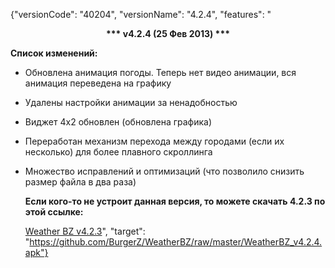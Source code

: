 ﻿{"versionCode": "40204", 
"versionName": "4.2.4", 
"features": "<center><strong>*** v4.2.4 (25 Фев 2013) ***</strong></center><p>
<strong>Список изменений:</strong><p>
* Обновлена анимация погоды. Теперь нет видео анимации, вся анимация переведена на графику<p>
* Удалены настройки анимации за ненадобностью<p>
* Виджет 4х2 обновлен (обновлена графика)<p>
* Переработан механизм перехода между городами (если их несколько) для более плавного скроллинга<p>
* Множество исправлений и оптимизаций (что позволило снизить размер файла в два раза)<p>
<strong>Если кого-то не устроит данная версия, то можете скачать 4.2.3 по этой ссылке:</strong><p>
<a href="https://github.com/BurgerZ/WeatherBZ/raw/master/WeatherBZ.apk" target="_blank">Weather BZ v4.2.3</a>", 
"target": "https://github.com/BurgerZ/WeatherBZ/raw/master/WeatherBZ_v4.2.4.apk"}

